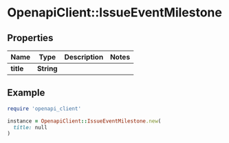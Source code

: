 # OpenapiClient::IssueEventMilestone

## Properties

| Name | Type | Description | Notes |
| ---- | ---- | ----------- | ----- |
| **title** | **String** |  |  |

## Example

```ruby
require 'openapi_client'

instance = OpenapiClient::IssueEventMilestone.new(
  title: null
)
```

